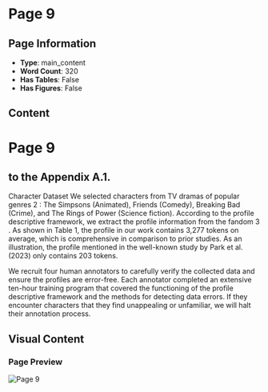 # Page 9

## Page Information

- **Type**: main_content
- **Word Count**: 320
- **Has Tables**: False
- **Has Figures**: False

## Content

# Page 9

## to the Appendix A.1.

Character Dataset We selected characters from TV dramas of popular genres 2 : The Simpsons (Animated), Friends (Comedy), Breaking Bad (Crime), and The Rings of Power (Science fiction). According to the profile descriptive framework, we extract the profile information from the fandom 3 . As shown in Table 1, the profile in our work contains 3,277 tokens on average, which is comprehensive in comparison to prior studies. As an illustration, the profile mentioned in the well-known study by Park et al. (2023) only contains 203 tokens.

We recruit four human annotators to carefully verify the collected data and ensure the profiles are error-free. Each annotator completed an extensive ten-hour training program that covered the functioning of the profile descriptive framework and the methods for detecting data errors. If they encounter characters that they find unappealing or unfamiliar, we will halt their annotation process.

## Visual Content

### Page Preview

![Page 9](/projects/nmn/images/How_Far_Are_LLMs_from_Believable_AI_A_Benchmark_for_Evaluating_the_Believability_of_Human_Behavior_S_page_9.png)
